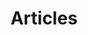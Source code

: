 ---
layout: articles
permalink: /articles/index.html
title: "Articles"
tags: [blog, graphic design]
---